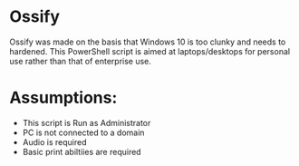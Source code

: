 # Ossify
Ossify was made on the basis that Windows 10 is too clunky and needs to hardened. This PowerShell script is aimed at laptops/desktops for personal use rather than that of enterprise use.

# Assumptions:
- This script is Run as Administrator
- PC is not connected to a domain
- Audio is required
- Basic print abiltiies are required
